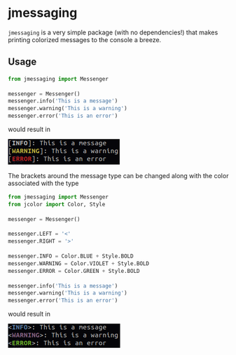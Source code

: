# jmessaging

`jmessaging` is a very simple package (with no dependencies!) that makes
printing colorized messages to the console a breeze.

## Usage

```python
from jmessaging import Messenger

messenger = Messenger()
messenger.info('This is a message')
messenger.warning('This is a warning')
messenger.error('This is an error')
```

would result in

![Example default output][output example]

The brackets around the message type can be changed along with the color
associated with the type

```python
from jmessaging import Messenger
from jcolor import Color, Style

messenger = Messenger()

messenger.LEFT = '<'
messenger.RIGHT = '>'

messenger.INFO = Color.BLUE + Style.BOLD
messenger.WARNING = Color.VIOLET + Style.BOLD
messenger.ERROR = Color.GREEN + Style.BOLD

messenger.info('This is a message')
messenger.warning('This is a warning')
messenger.error('This is an error')
```
would result in

![Example modified output][output modified]

[output example]: docs/output-example.png
[output modified]: docs/output-modified.png
